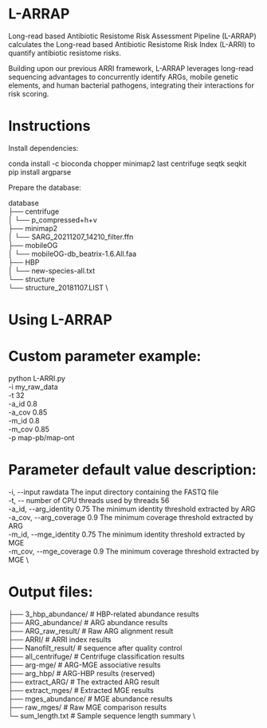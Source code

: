 # L-ARRAP
Long-read based Antibiotic Resistome Risk Assessment Pipeline (L-ARRAP) calculates the Long-read based Antibiotic Resistome Risk Index (L-ARRI) to 
quantify antibiotic resistome risks.

Building upon our previous ARRI framework, L-ARRAP leverages long-read sequencing advantages to concurrently identify ARGs, 
mobile genetic elements, and human bacterial pathogens, integrating their interactions for risk scoring.

# Instructions

Install dependencies:

conda install -c bioconda chopper minimap2 last centrifuge seqtk seqkit \
pip install argparse

Prepare the database:

database \
├── centrifuge \
│   └── p_compressed+h+v \
├── minimap2 \
│   └── SARG_20211207_14210_filter.ffn \
├── mobileOG \
│   └── mobileOG-db_beatrix-1.6.All.faa \
├── HBP \
│   └── new-species-all.txt \
└── structure \
    └── structure_20181107.LIST \



# Using L-ARRAP

# Custom parameter example:

python L-ARRI.py \
  -i my_raw_data \
  -t 32 \
  -a_id 0.8 \
  -a_cov 0.85 \
  -m_id 0.8 \
  -m_cov 0.85 \
  -p map-pb/map-ont


#  Parameter default value description:

-i, --input rawdata The input directory containing the FASTQ file \
-t, -- number of CPU threads used by threads 56 \
-a_id, --arg_identity 0.75 The minimum identity threshold extracted by ARG \
-a_cov, --arg_coverage 0.9 The minimum coverage threshold extracted by ARG \
-m_id, --mge_identity 0.75 The minimum identity threshold extracted by MGE \
-m_cov, --mge_coverage 0.9 The minimum coverage threshold extracted by MGE \


#  Output files:

├── 3_hbp_abundance/ # HBP-related abundance results \
├── ARG_abundance/ # ARG abundance results \
├── ARG_raw_result/ # Raw ARG alignment result \
├── ARRI/ # ARRI index results \
├── Nanofilt_result/ # sequence after quality control \
├── all_centrifuge/ # Centrifuge classification results \
├── arg-mge/ # ARG-MGE associative results \
├── arg_hbp/ # ARG-HBP results (reserved) \
├── extract_ARG/ # The extracted ARG result \
├── extract_mges/ # Extracted MGE results \
├── mges_abundance/ # MGE abundance results \
├── raw_mges/ # Raw MGE comparison results \
└─ sum_length.txt # Sample sequence length summary \
